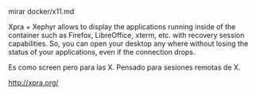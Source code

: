 mirar docker/x11.md

Xpra + Xephyr allows to display the applications running inside of the container such as Firefox, LibreOffice, xterm, etc. with recovery session capabilities. So, you can open your desktop any where without losing the status of your applications, even if the connection drops.

Es como screen pero para las X. Pensado para sesiones remotas de X.

http://xpra.org/
